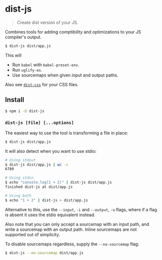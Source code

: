 
# dist-js

> Create dist version of your JS.

Combines tools for adding comptibility and optimizations to your JS compiler's
output.

```sh
$ dist-js dist/app.js
```

This will

- Run `babel` with `babel-preset-env`.
- Run `uglify-es`.
- Use sourcemaps when given input and output paths.

Also see [`dist-css`](https://github.com/jamen/dist-css) for your CSS files.

## Install

```sh
$ npm i -D dist-js
```

### `dist-js [file] [...options]`

The easiest way to use the tool is transforming a file in place:

```sh
$ dist-js dist/app.js
```

It will also detect when you want to use stdio:

```sh
# Using stdout
$ dist-js dist/app.js | wc -c
6780

# Using stdin
$ echo "console.log(1 + 2)" | dist-js dist/app.js
finished dist-js at dist/app.js

# Using both
$ echo "1 + 2" | dist-js > dist/app.js
```

Alternative to this, use the `--input`, `-i` and `--output`, `-o` flags, where
if a flag is absent it uses the stdio equivalent instead.

Also note that you can only accept a sourcemap with an input path, and write a
sourcemap with an output path.  Inline sourcemaps are not supported out of
simplicity.

To disable sourcemaps regardless, supply the `--no-sourcemap` flag:

```sh
$ dist-js --no-sourcemap dist/app.js
```
